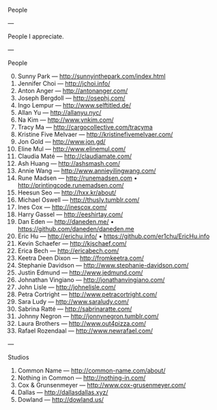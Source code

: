 People

—

People I appreciate.

—

People

0. Sunny Park — http://sunnyinthepark.com/index.html
1. Jennifer Choi — http://jchoi.info/
2. Anton Anger — http://antonanger.com/
3. Joseph Bergdoll — http://osephj.com/
4. Ingo Lempur — http://www.selftitled.de/
5. Allan Yu — http://allanyu.nyc/
6. Na Kim — http://www.ynkim.com/
7. Tracy Ma — http://cargocollective.com/tracyma
8. Kristine Five Melvaer — http://kristinefivemelvaer.com/
9. Jon Gold — http://www.jon.gd/
10. Eline Mul — http://www.elinemul.com/
11. Claudia Maté — http://claudiamate.com/
12. Ash Huang — http://ashsmash.com/
13. Annie Wang — http://www.annieyilingwang.com/
14. Rune Madsen — http://runemadsen.com • http://printingcode.runemadsen.com/
15. Heesun Seo — http://hxx.kr/about/
16. Michael Oswell — http://thusly.tumblr.com/
17. Ines Cox — http://inescox.com/
18. Harry Gassel — http://eeshirtay.com/
19. Dan Eden — http://daneden.me/ • https://github.com/daneden/daneden.me
20. Eric Hu — http://erichu.info/ • https://github.com/er1chu/EricHu.info
21. Kevin Schaefer — http://kjschaef.com/
22. Erica Bech — http://ericabech.com/
23. Keetra Deen Dixon — http://fromkeetra.com/
24. Stephanie Davidson — http://www.stephanie-davidson.com/
25. Justin Edmund — http://www.jedmund.com/
26. Johnathan Vingiano — http://jonathanvingiano.com/
0. John Lisle — http://johnelisle.com/
1. Petra Cortright — http://www.petracortright.com/
2. Sara Ludy — http://www.saraludy.com/
3. Sabrina Ratté — http://sabrinaratte.com/
4. Johnny Negron — http://jonnynegron.tumblr.com/
5. Laura Brothers — http://www.out4pizza.com/
6. Rafael Rozendaal — http://www.newrafael.com/

—

Studios

1. Common Name — http://common-name.com/about/
2. Nothing in Common — http://nothing-in.com/
3. Cox & Grunsenmeyer — http://www.cox-grusenmeyer.com/
4. Dallas — http://dallasdallas.xyz/
5. Dowland — http://dowland.us/
